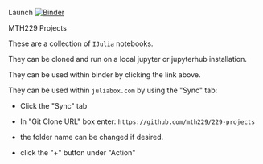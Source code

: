 Launch [![Binder](https://mybinder.org/badge.svg)](https://mybinder.org/v2/gh/mth229/229-projects/master)


MTH229 Projects

These are a collection of `IJulia` notebooks.

They can be cloned and run on a local jupyter or jupyterhub installation.

They can be used within binder by clicking the link above.

They can be used within `juliabox.com` by using the "Sync" tab:

* Click the "Sync" tab

* In "Git Clone URL" box enter: `https://github.com/mth229/229-projects`

* the folder name can be changed if desired.

* click the "+" button under "Action"
